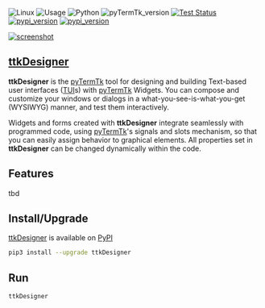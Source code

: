 ![Linux](https://img.shields.io/badge/-Linux-grey?logo=linux)
![Usage](https://img.shields.io/badge/Usage-Terminal%20User%20Interface-yellow)
![Python](https://img.shields.io/badge/Python-v3.8%5E-green?logo=python)
![pyTermTk_version](https://img.shields.io/github/v/tag/ceccopierangiolieugenio/pyTermTk?label=version)
[![Test Status](https://img.shields.io/github/actions/workflow/status/ceccopierangiolieugenio/pyTermTk/testing.yml?branch=main&label=tests)](https://github.com/ceccopierangiolieugenio/pyTermTk/actions?query=workflow%3Atesting)
[![pypi_version](https://img.shields.io/pypi/v/ttkDesigner?label=pypi)](https://pypi.org/project/ttkDesigner)
[![pypi_version](https://img.shields.io/twitter/follow/Pier95886803?style=social&logo=twitter)](https://twitter.com/hashtag/pyTermTk?src=hashtag_click&f=live)

[![screenshot](https://user-images.githubusercontent.com/8876552/232550100-89e80528-85b1-40d8-b752-6dc5feedf3ae.png)](https://pypi.org/project/ttkDesigner)

## [ttkDesigner](https://github.com/ceccopierangiolieugenio/pyTermTk/tree/main/ttkDesigner)

**ttkDesigner** is the [pyTermTk](https://github.com/ceccopierangiolieugenio/pyTermTk) tool for designing and building Text-based user interfaces ([TUI](https://en.wikipedia.org/wiki/Text-based_user_interface)s) with [pyTermTk](https://github.com/ceccopierangiolieugenio/pyTermTk) Widgets. You can compose and customize your windows or dialogs in a what-you-see-is-what-you-get (WYSIWYG) manner, and test them interactively.

Widgets and forms created with **ttkDesigner** integrate seamlessly with programmed code, using [pyTermTk](https://github.com/ceccopierangiolieugenio/pyTermTk)'s signals and slots mechanism, so that you can easily assign behavior to graphical elements. All properties set in **ttkDesigner** can be changed dynamically within the code.

## Features
tbd

## Install/Upgrade
[ttkDesigner](https://github.com/ceccopierangiolieugenio/pyTermTk/tree/main/ttkDesigner)
 is available on [PyPI](https://pypi.org/project/ttkDesigner/)
```bash
pip3 install --upgrade ttkDesigner
```
## Run
```bash
ttkDesigner
```